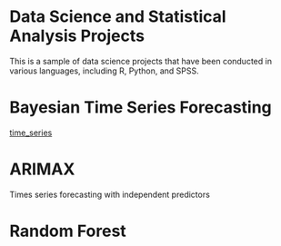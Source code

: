 # Data Science and Statistical Analysis Projects

This is a sample of data science projects that have been conducted in various languages, including R, Python, and SPSS.

# Bayesian Time Series Forecasting

[time_series](my_portfolio/time_series.ipynb)
      

# ARIMAX
Times series forecasting with independent predictors 

# Random Forest 



